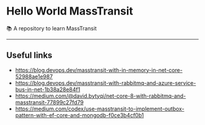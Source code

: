 # Hello World MassTransit

📚 A repository to learn MassTransit

---
## Useful links

- https://blog.devops.dev/masstransit-with-in-memory-in-net-core-52988ae1e987
- https://blog.devops.dev/masstransit-with-rabbitmq-and-azure-service-bus-in-net-1b38a28e84f1
- https://medium.com/@david.bytyqi/net-core-8-with-rabbitmq-and-masstransit-77899c27fd79
- https://medium.com/codex/use-masstransit-to-implement-outbox-pattern-with-ef-core-and-mongodb-f0ce3b4cf0b1
